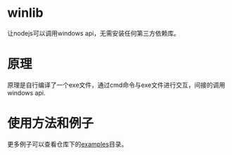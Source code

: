 # winlib

让nodejs可以调用windows api，无需安装任何第三方依赖库。

# 原理

原理是自行编译了一个exe文件，通过cmd命令与exe文件进行交互，间接的调用windows api.

# 使用方法和例子

更多例子可以查看仓库下的[examples](./examples)目录。